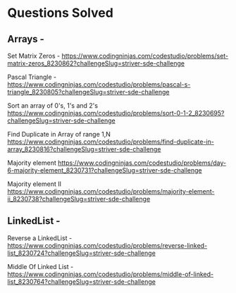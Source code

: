 # Questions Solved

## Arrays -
Set Matrix Zeros  - https://www.codingninjas.com/codestudio/problems/set-matrix-zeros_8230862?challengeSlug=striver-sde-challenge

Pascal Triangle - https://www.codingninjas.com/codestudio/problems/pascal-s-triangle_8230805?challengeSlug=striver-sde-challenge

Sort an array of 0's, 1's and 2's
https://www.codingninjas.com/codestudio/problems/sort-0-1-2_8230695?challengeSlug=striver-sde-challenge

Find Duplicate in Array of range 1,N
https://www.codingninjas.com/codestudio/problems/find-duplicate-in-array_8230816?challengeSlug=striver-sde-challenge

Majority element
https://www.codingninjas.com/codestudio/problems/day-6-majority-element_8230731?challengeSlug=striver-sde-challenge

Majority element II
https://www.codingninjas.com/codestudio/problems/majority-element-ii_8230738?challengeSlug=striver-sde-challenge

## LinkedList - 

Reverse a LinkedList - https://www.codingninjas.com/codestudio/problems/reverse-linked-list_8230724?challengeSlug=striver-sde-challenge

Middle Of Linked List - https://www.codingninjas.com/codestudio/problems/middle-of-linked-list_8230764?challengeSlug=striver-sde-challenge

